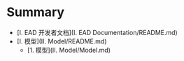 # Summary

* [I. EAD 开发者文档](I. EAD Documentation/README.md)
* [I. 模型](II. Model/README.md)
    * [1. 模型](II. Model/Model.md)
